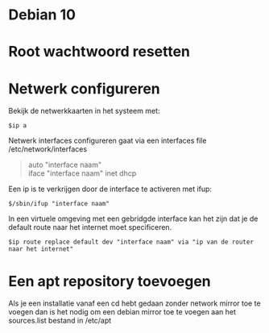 # Debian 10

# Root wachtwoord resetten


# Netwerk configureren

Bekijk de netwerkkaarten in het systeem met:

    $ip a 

Netwerk interfaces configureren gaat via een interfaces file /etc/network/interfaces

> auto "interface naam"  
> iface "interface naam" inet dhcp 

Een ip is te verkrijgen door de interface te activeren met ifup:
    
    $/sbin/ifup "interface naam"  

In een virtuele omgeving met een gebridgde interface kan het zijn dat je de default route naar het internet moet specificeren. 

    $ip route replace default dev "interface naam" via "ip van de router naar het internet"

# Een apt repository toevoegen

Als je een installatie vanaf een cd hebt gedaan zonder network mirror toe te voegen
dan is het nodig om een debian mirror toe te voegen aan het sources.list bestand in /etc/apt 


